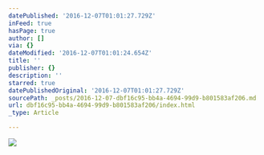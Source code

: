 ```yaml
---
datePublished: '2016-12-07T01:01:27.729Z'
inFeed: true
hasPage: true
author: []
via: {}
dateModified: '2016-12-07T01:01:24.654Z'
title: ''
publisher: {}
description: ''
starred: true
datePublishedOriginal: '2016-12-07T01:01:27.729Z'
sourcePath: _posts/2016-12-07-dbf16c95-bb4a-4694-99d9-b801583af206.md
url: dbf16c95-bb4a-4694-99d9-b801583af206/index.html
_type: Article

---
```

![](https://the-grid-user-content.s3-us-west-2.amazonaws.com/356e41e8-8998-4e19-81ad-7c04ff3f88b3.gif)